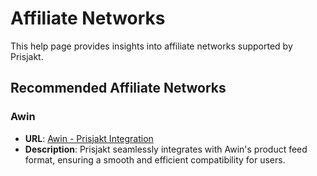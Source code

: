 # Affiliate Networks

This help page provides insights into affiliate networks supported by Prisjakt.

## Recommended Affiliate Networks

### Awin
- **URL**: [Awin - Prisjakt Integration](https://www.awin.com/)
- **Description**: Prisjakt seamlessly integrates with Awin's product feed format, ensuring a smooth and efficient compatibility for users.
